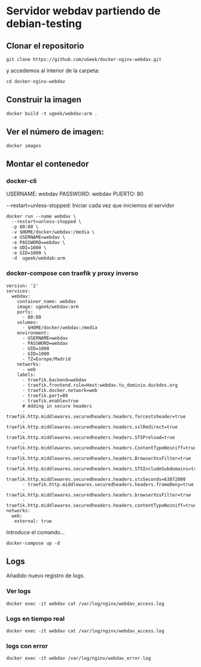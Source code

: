 # Servidor webdav partiendo de debian-testing

##  Clonar el repositorio

```
git clone https://github.com/uGeek/docker-nginx-webdav.git
```

y accedemos al interior de la carpeta:

```
cd docker-nginx-webdav
```

## Construir la imagen
```
docker build -t ugeek/webdav:arm .
```

## Ver el número de imagen:
```
docker images
```

## Montar el contenedor

### docker-cli
USERNAME: webdav
PASSWORD: webdav
PUERTO: 80

--restart=unless-stopped: Iniciar cada vez que iniciemos el servidor


```
docker run --name webdav \
  --restart=unless-stopped \
  -p 80:80 \
  -v $HOME/docker/webdav:/media \
  -e USERNAME=webdav \
  -e PASSWORD=webdav \
  -e UDI=1000 \
  -e GID=1000 \
  -d  ugeek/webdab:arm
```

### docker-compose con traefik y proxy inverso

```
version: '2'
services:
  webdav:
    container_name: webdav
    image: ugeek/webdav:arm
    ports:
      - 80:80
    volumes:
      - $HOME/docker/webdav:/media
    environment:
      - USERNAME=webdav
      - PASSWORD=webdav
      - UID=1000
      - GID=1000
      - TZ=Europe/Madrid
    networks:
      - web
    labels:
      - traefik.backend=webdav                                                                                               
      - traefik.frontend.rule=Host:webdav.tu_dominio.duckdns.org
      - traefik.docker.network=web
      - traefik.port=80
      - traefik.enable=true
      # Adding in secure headers
      - traefik.http.middlewares.securedheaders.headers.forcestsheader=true
      - traefik.http.middlewares.securedheaders.headers.sslRedirect=true
      - traefik.http.middlewares.securedheaders.headers.STSPreload=true
      - traefik.http.middlewares.securedheaders.headers.ContentTypeNosniff=true
      - traefik.http.middlewares.securedheaders.headers.BrowserXssFilter=true
      - traefik.http.middlewares.securedheaders.headers.STSIncludeSubdomains=true
      - traefik.http.middlewares.securedheaders.headers.stsSeconds=63072000
      - traefik.http.middlewares.securedheaders.headers.frameDeny=true
      - traefik.http.middlewares.securedheaders.headers.browserXssFilter=true
      - traefik.http.middlewares.securedheaders.headers.contentTypeNosniff=true
networks:                                                                                                                   
  web:
   external: true 
```

Introduce el comando...
```
docker-compose up -d
```


## Logs

Añadido nuevo registro de logs.

### Ver logs

```
docker exec -it webdav cat /var/log/nginx/webdav_access.log
```

### Logs en tiempo real

```
docker exec -it webdav cat /var/log/nginx/webdav_access.log
```



### logs con error
```
docker exec -it webdav /var/log/nginx/webdav_error.log
```




